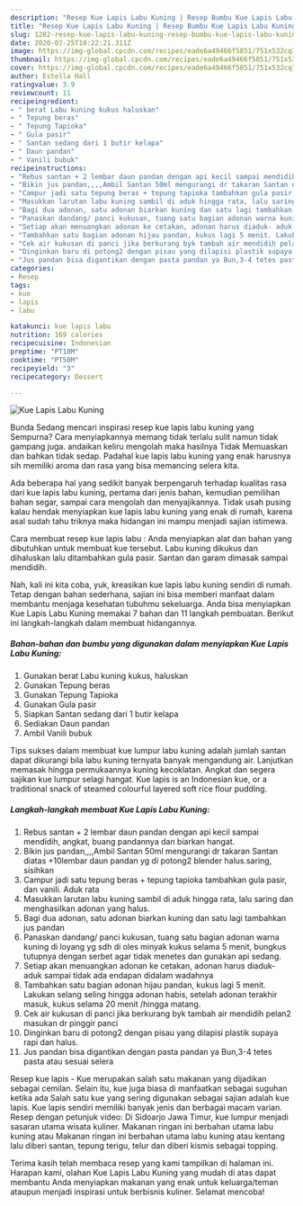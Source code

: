 ```yaml
---
description: "Resep Kue Lapis Labu Kuning | Resep Bumbu Kue Lapis Labu Kuning Yang Enak Dan Mudah"
title: "Resep Kue Lapis Labu Kuning | Resep Bumbu Kue Lapis Labu Kuning Yang Enak Dan Mudah"
slug: 1282-resep-kue-lapis-labu-kuning-resep-bumbu-kue-lapis-labu-kuning-yang-enak-dan-mudah
date: 2020-07-25T10:22:21.311Z
image: https://img-global.cpcdn.com/recipes/eade6a49466f5851/751x532cq70/kue-lapis-labu-kuning-foto-resep-utama.jpg
thumbnail: https://img-global.cpcdn.com/recipes/eade6a49466f5851/751x532cq70/kue-lapis-labu-kuning-foto-resep-utama.jpg
cover: https://img-global.cpcdn.com/recipes/eade6a49466f5851/751x532cq70/kue-lapis-labu-kuning-foto-resep-utama.jpg
author: Estella Hall
ratingvalue: 3.9
reviewcount: 11
recipeingredient:
- " berat Labu kuning kukus haluskan"
- " Tepung beras"
- " Tepung Tapioka"
- " Gula pasir"
- " Santan sedang dari 1 butir kelapa"
- " Daun pandan"
- " Vanili bubuk"
recipeinstructions:
- "Rebus santan + 2 lembar daun pandan dengan api kecil sampai mendidih, angkat, buang pandannya dan biarkan hangat."
- "Bikin jus pandan,,,,Ambil Santan 50ml mengurangi dr takaran Santan diatas +10lembar daun pandan yg di potong2 blender halus.saring, sisihkan"
- "Campur jadi satu tepung beras + tepung tapioka tambahkan gula pasir, dan vanili. Aduk rata"
- "Masukkan larutan labu kuning sambil di aduk hingga rata, lalu saring dan menghasilkan adonan yang halus."
- "Bagi dua adonan, satu adonan biarkan kuning dan satu lagi tambahkan jus pandan"
- "Panaskan dandang/ panci kukusan, tuang satu bagian adonan warna kuning di loyang yg sdh di oles minyak kukus selama 5 menit, bungkus tutupnya dengan serbet agar tidak menetes dan gunakan api sedang."
- "Setiap akan menuangkan adonan ke cetakan, adonan harus diaduk- aduk sampai tidak ada endapan didalam wadahnya"
- "Tambahkan satu bagian adonan hijau pandan, kukus lagi 5 menit. Lakukan selang seling hingga adonan habis, setelah adonan terakhir masuk, kukus selama 20 menit /hingga matang."
- "Cek air kukusan di panci jika berkurang byk tambah air mendidih pelan2 masukan dr pinggir panci"
- "Dinginkan baru di potong2 dengan pisau yang dilapisi plastik supaya rapi dan halus."
- "Jus pandan bisa digantikan dengan pasta pandan ya Bun,3-4 tetes pasta atau sesuai selera"
categories:
- Resep
tags:
- kue
- lapis
- labu

katakunci: kue lapis labu 
nutrition: 169 calories
recipecuisine: Indonesian
preptime: "PT18M"
cooktime: "PT50M"
recipeyield: "3"
recipecategory: Dessert

---
```



![Kue Lapis Labu Kuning](https://img-global.cpcdn.com/recipes/eade6a49466f5851/751x532cq70/kue-lapis-labu-kuning-foto-resep-utama.jpg)

Bunda Sedang mencari inspirasi resep kue lapis labu kuning yang Sempurna? Cara menyiapkannya memang tidak terlalu sulit namun tidak gampang juga. andaikan keliru mengolah maka hasilnya Tidak Memuaskan dan bahkan tidak sedap. Padahal kue lapis labu kuning yang enak harusnya sih memiliki aroma dan rasa yang bisa memancing selera kita.

Ada beberapa hal yang sedikit banyak berpengaruh terhadap kualitas rasa dari kue lapis labu kuning, pertama dari jenis bahan, kemudian pemilihan bahan segar, sampai cara mengolah dan menyajikannya. Tidak usah pusing kalau hendak menyiapkan kue lapis labu kuning yang enak di rumah, karena asal sudah tahu triknya maka hidangan ini mampu menjadi sajian istimewa.

Cara membuat resep kue lapis labu : Anda menyiapkan alat dan bahan yang dibutuhkan untuk membuat kue tersebut. Labu kuning dikukus dan dihaluskan lalu ditambahkan gula pasir. Santan dan garam dimasak sampai mendidih.


Nah, kali ini kita coba, yuk, kreasikan kue lapis labu kuning sendiri di rumah. Tetap dengan bahan sederhana, sajian ini bisa memberi manfaat dalam membantu menjaga kesehatan tubuhmu sekeluarga. Anda bisa menyiapkan Kue Lapis Labu Kuning memakai 7 bahan dan 11 langkah pembuatan. Berikut ini langkah-langkah dalam membuat hidangannya.

<!--inarticleads1-->

##### Bahan-bahan dan bumbu yang digunakan dalam menyiapkan Kue Lapis Labu Kuning:

1. Gunakan  berat Labu kuning kukus, haluskan
1. Gunakan  Tepung beras
1. Gunakan  Tepung Tapioka
1. Gunakan  Gula pasir
1. Siapkan  Santan sedang dari 1 butir kelapa
1. Sediakan  Daun pandan
1. Ambil  Vanili bubuk


Tips sukses dalam membuat kue lumpur labu kuning adalah jumlah santan dapat dikurangi bila labu kuning ternyata banyak mengandung air. Lanjutkan memasak hingga permukaannya kuning kecoklatan. Angkat dan segera sajikan kue lumpur selagi hangat. Kue lapis is an Indonesian kue, or a traditional snack of steamed colourful layered soft rice flour pudding. 

<!--inarticleads2-->

##### Langkah-langkah membuat Kue Lapis Labu Kuning:

1. Rebus santan + 2 lembar daun pandan dengan api kecil sampai mendidih, angkat, buang pandannya dan biarkan hangat.
1. Bikin jus pandan,,,,Ambil Santan 50ml mengurangi dr takaran Santan diatas +10lembar daun pandan yg di potong2 blender halus.saring, sisihkan
1. Campur jadi satu tepung beras + tepung tapioka tambahkan gula pasir, dan vanili. Aduk rata
1. Masukkan larutan labu kuning sambil di aduk hingga rata, lalu saring dan menghasilkan adonan yang halus.
1. Bagi dua adonan, satu adonan biarkan kuning dan satu lagi tambahkan jus pandan
1. Panaskan dandang/ panci kukusan, tuang satu bagian adonan warna kuning di loyang yg sdh di oles minyak kukus selama 5 menit, bungkus tutupnya dengan serbet agar tidak menetes dan gunakan api sedang.
1. Setiap akan menuangkan adonan ke cetakan, adonan harus diaduk- aduk sampai tidak ada endapan didalam wadahnya
1. Tambahkan satu bagian adonan hijau pandan, kukus lagi 5 menit. Lakukan selang seling hingga adonan habis, setelah adonan terakhir masuk, kukus selama 20 menit /hingga matang.
1. Cek air kukusan di panci jika berkurang byk tambah air mendidih pelan2 masukan dr pinggir panci
1. Dinginkan baru di potong2 dengan pisau yang dilapisi plastik supaya rapi dan halus.
1. Jus pandan bisa digantikan dengan pasta pandan ya Bun,3-4 tetes pasta atau sesuai selera


Resep kue lapis - Kue merupakan salah satu makanan yang dijadikan sebagai cemilan. Selain itu, kue juga biasa di manfaatkan sebagai suguhan ketika ada Salah satu kue yang sering digunakan sebagai sajian adalah kue lapis. Kue lapis sendiri memiliki banyak jenis dan berbagai macam varian. Resep dengan petunjuk video: Di Sidoarjo Jawa Timur, kue lumpur menjadi sasaran utama wisata kuliner. Makanan ringan ini berbahan utama labu kuning atau Makanan ringan ini berbahan utama labu kuning atau kentang lalu diberi santan, tepung terigu, telur dan diberi kismis sebagai topping. 

Terima kasih telah membaca resep yang kami tampilkan di halaman ini. Harapan kami, olahan Kue Lapis Labu Kuning yang mudah di atas dapat membantu Anda menyiapkan makanan yang enak untuk keluarga/teman ataupun menjadi inspirasi untuk berbisnis kuliner. Selamat mencoba!
